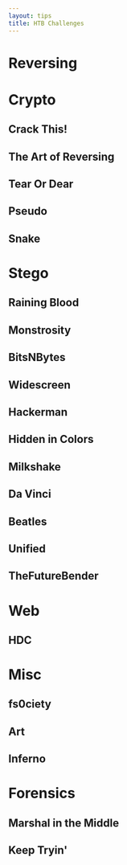 ```yaml
---
layout: tips
title: HTB Challenges
---
```


Reversing
=========

Crypto
======

Crack This!
-----------

The Art of Reversing
--------------------

Tear Or Dear
------------

Pseudo
------

Snake
-----

Stego
====

Raining Blood
-------------

Monstrosity
-----------

BitsNBytes
----------

Widescreen
----------

Hackerman
----------

Hidden in Colors 
----------------

Milkshake
---------

Da Vinci
--------

Beatles
-------

Unified
-------

TheFutureBender
---------------

Web
===

HDC
---

Misc
====

fs0ciety
--------

Art
---

Inferno
-------

Forensics
=========

Marshal in the Middle
---------------------

Keep Tryin'
-----------
